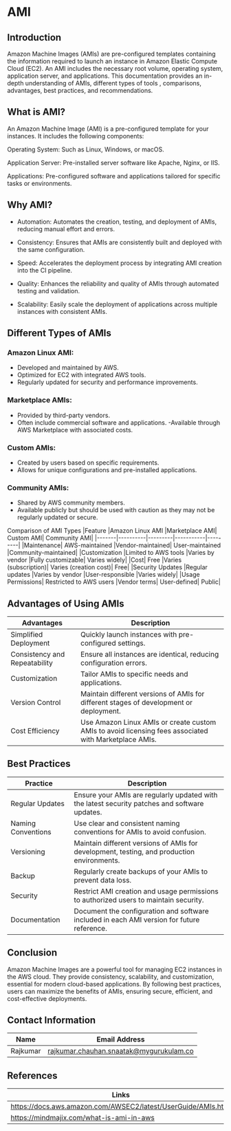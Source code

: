 #  AMI
## Introduction 
Amazon Machine Images (AMIs) are pre-configured templates containing the information required to launch an instance in Amazon Elastic Compute Cloud (EC2). An AMI includes the necessary root volume, operating system, application server, and applications. This documentation provides an in-depth understanding of AMIs, different types of tools , comparisons, advantages, best practices, and recommendations.
## What is AMI? 
An Amazon Machine Image (AMI) is a pre-configured template for your instances. It includes the following components:

Operating System: Such as Linux, Windows, or macOS.

Application Server: Pre-installed server software like Apache, Nginx, or IIS.

Applications: Pre-configured software and applications tailored for specific tasks or environments.



## Why AMI?
* Automation: Automates the creation, testing, and deployment of AMIs, reducing manual effort and errors.

* Consistency: Ensures that AMIs are consistently built and deployed with the same configuration.

* Speed: Accelerates the deployment process by integrating AMI creation into the CI pipeline.

* Quality: Enhances the reliability and quality of AMIs through automated testing and validation.

* Scalability: Easily scale the deployment of applications across multiple instances with consistent AMIs.

## Different Types of AMIs
### Amazon Linux AMI:

- Developed and maintained by AWS.
- Optimized for EC2 with integrated AWS tools.
- Regularly updated for security and performance improvements.

### Marketplace AMIs:

- Provided by third-party vendors.
- Often include commercial software and applications.
-Available through AWS Marketplace with associated costs.

### Custom AMIs:

- Created by users based on specific requirements.
- Allows for unique configurations and pre-installed applications.

### Community AMIs:

- Shared by AWS community members.
- Available publicly but should be used with caution as they may not be regularly updated or secure.

Comparison of AMI Types
|Feature	|Amazon Linux AMI	|Marketplace AMI|	Custom AMI|	Community AMI|
|-------|----------|---------|-----------|---------|
|Maintenance|	AWS-maintained	|Vendor-maintained|	User-maintained	|Community-maintained|
|Customization	|Limited to AWS tools	|Varies by vendor	|Fully customizable|	Varies widely|
|Cost|	Free	|Varies (subscription)|	Varies (creation cost)|	Free|
|Security Updates	|Regular updates	|Varies by vendor	|User-responsible	|Varies widely|
|Usage Permissions|	Restricted to AWS users	|Vendor terms|	User-defined|	Public|

## Advantages of Using AMIs
|Advantages|Description|
|-----------|-----------|
|Simplified Deployment| Quickly launch instances with pre-configured settings.|
|Consistency and Repeatability| Ensure all instances are identical, reducing configuration errors.|
|Customization| Tailor AMIs to specific needs and applications.|
|Version Control| Maintain different versions of AMIs for different stages of development or deployment.|
|Cost Efficiency| Use Amazon Linux AMIs or create custom AMIs to avoid licensing fees associated with Marketplace AMIs.

## Best Practices
|Practice|Description|
|-------|-----------|
|Regular Updates|Ensure your AMIs are regularly updated with the latest security patches and software updates.|
|Naming Conventions|Use clear and consistent naming conventions for AMIs to avoid confusion.|
|Versioning|Maintain different versions of AMIs for development, testing, and production environments.|
|Backup| Regularly create backups of your AMIs to prevent data loss.|
|Security| Restrict AMI creation and usage permissions to authorized users to maintain security.|
|Documentation|Document the configuration and software included in each AMI version for future reference.|

## Conclusion
Amazon Machine Images are a powerful tool for managing EC2 instances in the AWS cloud. They provide consistency, scalability, and customization, essential for modern cloud-based applications. By following best practices, users can maximize the benefits of AMIs, ensuring secure, efficient, and cost-effective deployments.

## Contact Information 
|Name|Email Address|
|:---:|:---:|
|Rajkumar|rajkumar.chauhan.snaatak@mygurukulam.co|

## References 
| Links |
|--------|
|https://docs.aws.amazon.com/AWSEC2/latest/UserGuide/AMIs.html|
|https://mindmajix.com/what-is-ami-in-aws|
  
